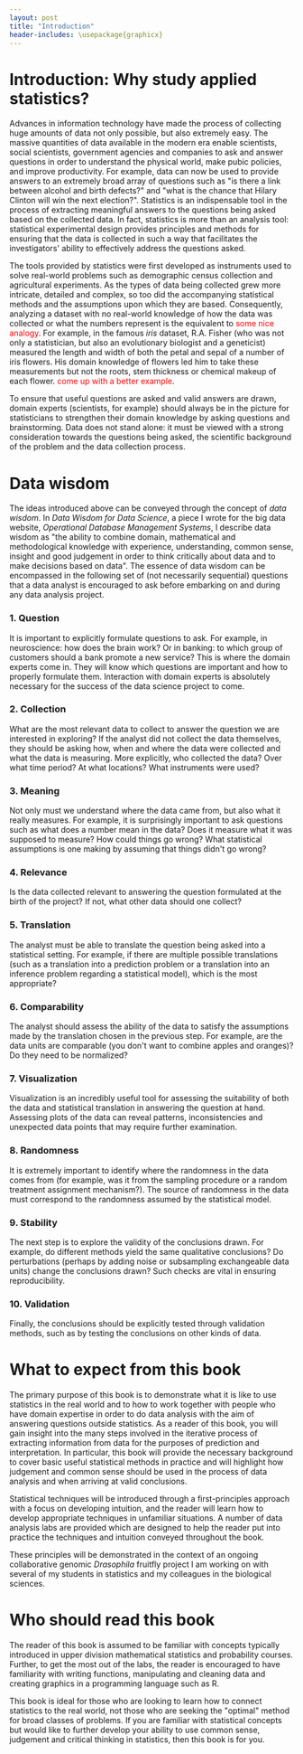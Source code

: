 ```yaml
---
layout: post
title: "Introduction"
header-includes: \usepackage{graphicx}
---
```


# Introduction: Why study applied statistics?

Advances in information technology have made the process of collecting huge amounts of data not only possible, but also extremely easy. The massive quantities of data available in the modern era enable scientists, social scientists, government agencies and companies to ask and answer questions in order to understand the physical world, make pubic policies, and improve productivity. For example, data can now be used to provide answers to an extremely broad array of questions such as "is there a link between alcohol and birth defects?" and "what is the chance that Hilary Clinton will win the next election?". Statistics is an indispensable tool in the process of extracting meaningful answers to the questions being asked based on the collected data. In fact, statistics is more than an analysis tool: statistical experimental design provides principles and methods for ensuring that the data is collected in such a way that facilitates the investigators' ability to effectively address the questions asked.

The tools provided by statistics were first developed as instruments used to solve real-world problems such as demographic census collection and agricultural experiments. As the types of data being collected grew more intricate, detailed and complex, so too did the accompanying statistical methods and the assumptions upon which they are based. Consequently, analyzing a dataset with no real-world knowledge of how the data was collected or what the numbers represent is the equivalent to <FONT COLOR="red">some nice analogy</FONT>. For example, in the famous *iris* dataset, R.A. Fisher (who was not only a statistician, but also an evolutionary biologist and a geneticist) measured the length and width of both the petal and sepal of a number of iris flowers. His domain knowledge of flowers led him to take these measurements but not the roots, stem thickness or chemical makeup of each flower. <FONT COLOR="red">come up with a better example</FONT>.

To ensure that useful questions are asked and valid answers are drawn, domain experts (scientists, for example) should always be in the picture for statisticians to strengthen their domain knowledge by asking questions and brainstorming. Data does not stand alone: it must be viewed with a strong consideration towards the questions being asked, the scientific background of the problem and the data collection process.

# Data wisdom

The ideas introduced above can be conveyed through the concept of *data wisdom*. In *Data Wisdom for Data Science*, a piece I wrote for the big data website, *Operational Database Management Systems*, I describe data wisdom as "the ability to combine domain, mathematical and methodological knowledge with experience, understanding, common sense, insight and good judgement in order to think critically about data and to make decisions based on data". The essence of data wisdom can be encompassed in the following set of (not necessarily sequential) questions that a data analyst is encouraged to ask before embarking on and during any data analysis project.

### 1. Question

It is important to explicitly formulate questions to ask. For example, in neuroscience: how does the brain work? Or in banking: to which group of customers should a bank promote a new service? This is where the domain experts come in. They will know which questions are important and how to properly formulate them. Interaction with domain experts is absolutely necessary for the success of the data science project to come.

### 2. Collection

What are the most relevant data to collect to answer the question we are interested in exploring? If the analyst did not collect the data themselves, they should be asking how, when and where the data were collected and what the data is measuring. More explicitly, who collected the data? Over what time period? At what locations? What instruments were used?

### 3. Meaning

Not only must we understand where the data came from, but also what it really measures. For example, it is surprisingly important to ask questions such as what does a number mean in the data? Does it measure what it was supposed to measure? How could things go wrong? What statistical assumptions is one making by assuming that things didn't go wrong?

### 4. Relevance

Is the data collected relevant to answering the question formulated at the birth of the project? If not, what other data should one collect?

### 5. Translation

The analyst must be able to translate the question being asked into a statistical setting. For example, if there are multiple possible translations (such as a translation into a prediction problem or a translation into an inference problem regarding a statistical model), which is the most appropriate? 

### 6. Comparability

The analyst should assess the ability of the data to satisfy the assumptions made by the translation chosen in the previous step. For example, are the data units are comparable (you don't want to combine apples and oranges)? Do they need to be normalized? 

### 7. Visualization

Visualization is an incredibly useful tool for assessing the suitability of both the data and statistical translation in answering the question at hand. Assessing plots of the data can reveal patterns, inconsistencies and unexpected data points that may require further examination. 

### 8. Randomness

It is extremely important to identify where the randomness in the data comes from (for example, was it from the sampling procedure or a random treatment assignment mechanism?). The source of randomness in the data must correspond to the randomness assumed by the statistical model. 

### 9. Stability

The next step is to explore the validity of the conclusions drawn. For example, do different methods yield the same qualitative conclusions? Do perturbations (perhaps by adding noise or subsampling exchangeable data units) change the conclusions drawn? Such checks are vital in ensuring reproducibility. 

### 10. Validation

Finally, the conclusions should be explicitly tested through validation methods, such as by testing the conclusions on other kinds of data.


# What to expect from this book

The primary purpose of this book is to demonstrate what it is like to use statistics in the real world and to how to work together with people who have domain expertise in order to do data analysis with the aim of answering questions outside statistics. As a reader of this book, you will gain insight into the many steps involved in the iterative process of extracting information from data for the purposes of prediction and interpretation. In particular, this book will provide the necessary background to cover basic useful statistical methods in practice and will highlight how judgement and common sense should be used in the process of data analysis and when arriving at valid conclusions. 

Statistical techniques will be introduced through a first-principles approach with a focus on developing intuition, and the reader will learn how to develop appropriate techniques in unfamiliar situations. A number of data analysis labs are provided which are designed to help the reader put into practice the techniques and intuition conveyed throughout the book.

These principles will be demonstrated in the context of an ongoing collaborative genomic *Drasophila* fruitfly project I am working on with several of my students in statistics and my colleagues in the biological sciences. 

# Who should read this book

The reader of this book is assumed to be familiar with concepts typically introduced in upper division mathematical statistics and probability courses. Further, to get the most out of the labs, the reader is encouraged to have familiarity with writing functions, manipulating and cleaning data and creating graphics in a programming language such as R.

This book is ideal for those who are looking to learn how to connect statistics to the real world, not those who are seeking the "optimal" method for broad classes of problems. If you are familiar with statistical concepts but would like to further develop your ability to use common sense, judgement and critical thinking in statistics, then this book is for you.
